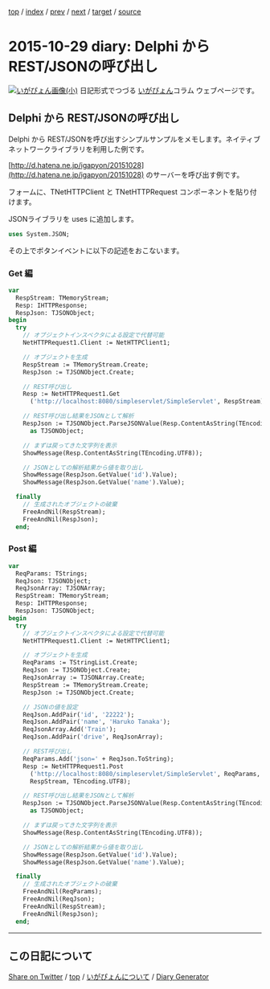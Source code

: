 [top](https://igapyon.github.io/diary/) 
 / [index](https://igapyon.github.io/diary/2015/index.html) 
 / [prev](https://igapyon.github.io/diary/2015/ig151028.html) 
 / [next](https://igapyon.github.io/diary/2015/ig151030.html) 
 / [target](https://igapyon.github.io/diary/2015/ig151029.html) 
 / [source](https://github.com/igapyon/diary/blob/gh-pages/2015/ig151029.html.src.md) 

2015-10-29 diary: Delphi から REST/JSONの呼び出し
=====================================================================================================
[![いがぴょん画像(小)](https://igapyon.github.io/diary/images/iga200306s.jpg "いがぴょん")](https://igapyon.github.io/diary/memo/memoigapyon.html) 日記形式でつづる [いがぴょん](https://igapyon.github.io/diary/memo/memoigapyon.html)コラム ウェブページです。

## Delphi から REST/JSONの呼び出し

Delphi から REST/JSONを呼び出すシンプルサンプルをメモします。ネイティブネットワークライブラリを利用した例です。

[http://d.hatena.ne.jp/igapyon/20151028](http://d.hatena.ne.jp/igapyon/20151028) のサーバーを呼び出す例です。

フォームに、TNetHTTPClient と TNetHTTPRequest コンポーネントを貼り付けます。

JSONライブラリを uses に追加します。

```pascal
uses System.JSON;
```


その上でボタンイベントに以下の記述をおこないます。


### Get 編


```pascal
var
  RespStream: TMemoryStream;
  Resp: IHTTPResponse;
  RespJson: TJSONObject;
begin
  try
    // オブジェクトインスペクタによる設定で代替可能
    NetHTTPRequest1.Client := NetHTTPClient1;

    // オブジェクトを生成
    RespStream := TMemoryStream.Create;
    RespJson := TJSONObject.Create;

    // REST呼び出し
    Resp := NetHTTPRequest1.Get
      ('http://localhost:8080/simpleservlet/SimpleServlet', RespStream);

    // REST呼び出し結果をJSONとして解析
    RespJson := TJSONObject.ParseJSONValue(Resp.ContentAsString(TEncoding.UTF8))
      as TJSONObject;

    // まずは戻ってきた文字列を表示
    ShowMessage(Resp.ContentAsString(TEncoding.UTF8));

    // JSONとしての解析結果から値を取り出し
    ShowMessage(RespJson.GetValue('id').Value);
    ShowMessage(RespJson.GetValue('name').Value);

  finally
    // 生成されたオブジェクトの破棄
    FreeAndNil(RespStream);
    FreeAndNil(RespJson);
  end;
```



### Post 編


```pascal
var
  ReqParams: TStrings;
  ReqJson: TJSONObject;
  ReqJsonArray: TJSONArray;
  RespStream: TMemoryStream;
  Resp: IHTTPResponse;
  RespJson: TJSONObject;
begin
  try
    // オブジェクトインスペクタによる設定で代替可能
    NetHTTPRequest1.Client := NetHTTPClient1;

    // オブジェクトを生成
    ReqParams := TStringList.Create;
    ReqJson := TJSONObject.Create;
    ReqJsonArray := TJSONArray.Create;
    RespStream := TMemoryStream.Create;
    RespJson := TJSONObject.Create;

    // JSONの値を設定
    ReqJson.AddPair('id', '22222');
    ReqJson.AddPair('name', 'Haruko Tanaka');
    ReqJsonArray.Add('Train');
    ReqJson.AddPair('drive', ReqJsonArray);

    // REST呼び出し
    ReqParams.Add('json=' + ReqJson.ToString);
    Resp := NetHTTPRequest1.Post
      ('http://localhost:8080/simpleservlet/SimpleServlet', ReqParams,
      RespStream, TEncoding.UTF8);

    // REST呼び出し結果をJSONとして解析
    RespJson := TJSONObject.ParseJSONValue(Resp.ContentAsString(TEncoding.UTF8))
      as TJSONObject;

    // まずは戻ってきた文字列を表示
    ShowMessage(Resp.ContentAsString(TEncoding.UTF8));

    // JSONとしての解析結果から値を取り出し
    ShowMessage(RespJson.GetValue('id').Value);
    ShowMessage(RespJson.GetValue('name').Value);

  finally
    // 生成されたオブジェクトの破棄
    FreeAndNil(ReqParams);
    FreeAndNil(ReqJson);
    FreeAndNil(RespStream);
    FreeAndNil(RespJson);
  end;
```



----------------------------------------------------------------------------------------------------

## この日記について

[Share on Twitter](https://twitter.com/intent/tweet?hashtags=igapyon%2Cdiary%2C%E3%81%84%E3%81%8C%E3%81%B4%E3%82%87%E3%82%93&text=Delphi+%E3%81%8B%E3%82%89+REST%2FJSON%E3%81%AE%E5%91%BC%E3%81%B3%E5%87%BA%E3%81%97&url=https%3A%2F%2Figapyon.github.io%2Fdiary%2F2015%2Fig151029.html) / [top](../index.html) / [いがぴょんについて](https://igapyon.github.io/diary/memo/memoigapyon.html) / [Diary Generator](https://github.com/igapyon/igapyonv3)
